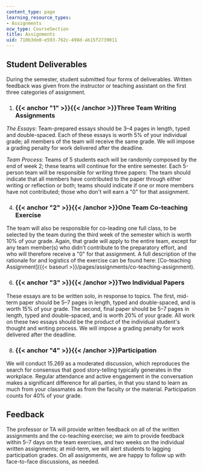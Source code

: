 ```yaml
---
content_type: page
learning_resource_types:
- Assignments
ocw_type: CourseSection
title: Assignments
uid: 710b3de0-e593-762c-498d-ab15f2739011
---
```


Student Deliverables
--------------------

During the semester, student submitted four forms of deliverables. Written feedback was given from the instructor or teaching assistant on the first three categories of assignment.

1.  ### {{< anchor "1" >}}{{< /anchor >}}Three Team Writing Assignments
    

_The Essays_: Team-prepared essays should be 3–4 pages in length, typed and double-spaced. Each of these essays is worth 5% of your individual grade; all members of the team will receive the same grade. We will impose a grading penalty for work delivered after the deadline.

_Team Process_: Teams of 5 students each will be randomly composed by the end of week 2; these teams will continue for the entire semester. Each 5-person team will be responsible for writing three papers: The team should indicate that all members have contributed to the paper through either writing or reflection or both; teams should indicate if one or more members have not contributed; those who don't will earn a "0" for that assignment.

4.  ### {{< anchor "2" >}}{{< /anchor >}}One Team Co-teaching Exercise
    

The team will also be responsible for co-leading one full class, to be selected by the team during the third week of the semester which is worth 10% of your grade. Again, that grade will apply to the entire team, except for any team member(s) who didn't contribute to the preparatory effort, and who will therefore receive a "0" for that assignment. A full description of the rationale for and logistics of the exercise can be found here: [Co-teaching Assignment]({{< baseurl >}}/pages/assignments/co-teaching-assignment).

6.  ### {{< anchor "3" >}}{{< /anchor >}}Two Individual Papers
    

These essays are to be written solo, in response to topics. The first, mid-term paper should be 5–7 pages in length, typed and double-spaced, and is worth 15% of your grade. The second, final paper should be 5–7 pages in length, typed and double-spaced, and is worth 20% of your grade. All work on these two essays should be the product of the individual student's thought and writing process. We will impose a grading penalty for work delivered after the deadline.

8.  ### {{< anchor "4" >}}{{< /anchor >}}Participation
    

We will conduct 15.269 as a moderated discussion, which reproduces the search for consensus that good story-telling typically generates in the workplace. Regular attendance and active engagement in the conversation makes a significant difference for all parties, in that you stand to learn as much from your classmates as from the faculty or the material. Participation counts for 40% of your grade.

Feedback
--------

The professor or TA will provide written feedback on all of the written assignments and the co-teaching exercise; we aim to provide feedback within 5–7 days on the team exercises, and two weeks on the individual written assignments; at mid-term, we will alert students to lagging participation grades. On all assignments, we are happy to follow up with face-to-face discussions, as needed.